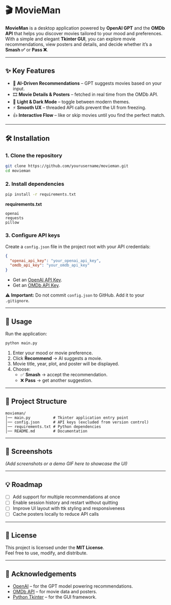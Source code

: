 # 🎬 MovieMan

**MovieMan** is a desktop application powered by **OpenAI GPT** and the **OMDb API** that helps you discover movies tailored to your mood and preferences.  
With a simple and elegant **Tkinter GUI**, you can explore movie recommendations, view posters and details, and decide whether it’s a **Smash ✅** or **Pass ❌**.

---

## ✨ Key Features

- 🤖 **AI-Driven Recommendations** – GPT suggests movies based on your input.
- 🎞️ **Movie Details & Posters** – fetched in real time from the OMDb API.
- 🎨 **Light & Dark Mode** – toggle between modern themes.
- ⚡ **Smooth UX** – threaded API calls prevent the UI from freezing.
- 👍 **Interactive Flow** – like or skip movies until you find the perfect match.

---

## 🛠️ Installation

### 1. Clone the repository
```bash
git clone https://github.com/yourusername/movieman.git
cd movieman
```

### 2. Install dependencies
```bash
pip install -r requirements.txt
```

**requirements.txt**
```
openai
requests
pillow
```

### 3. Configure API keys
Create a `config.json` file in the project root with your API credentials:

```json
{
  "openai_api_key": "your_openai_api_key",
  "omdb_api_key": "your_omdb_api_key"
}
```

- Get an [OpenAI API Key](https://platform.openai.com/).  
- Get an [OMDb API Key](https://www.omdbapi.com/apikey.aspx).  

⚠️ **Important:** Do not commit `config.json` to GitHub. Add it to your `.gitignore`.

---

## 🚀 Usage

Run the application:

```bash
python main.py
```

1. Enter your mood or movie preference.  
2. Click **Recommend** → AI suggests a movie.  
3. Movie title, year, plot, and poster will be displayed.  
4. Choose:
   - ✅ **Smash** → accept the recommendation.  
   - ❌ **Pass** → get another suggestion.  

---

## 📂 Project Structure

```
movieman/
│── main.py          # Tkinter application entry point
│── config.json      # API keys (excluded from version control)
│── requirements.txt # Python dependencies
│── README.md        # Documentation
```

---

## 📸 Screenshots

*(Add screenshots or a demo GIF here to showcase the UI)*

---

## 💡 Roadmap

- [ ] Add support for multiple recommendations at once  
- [ ] Enable session history and restart without quitting  
- [ ] Improve UI layout with ttk styling and responsiveness  
- [ ] Cache posters locally to reduce API calls  

---

## 📜 License

This project is licensed under the **MIT License**.  
Feel free to use, modify, and distribute.

---

## 🙌 Acknowledgements

- [OpenAI](https://openai.com/) – for the GPT model powering recommendations.  
- [OMDb API](https://www.omdbapi.com/) – for movie data and posters.  
- [Python Tkinter](https://docs.python.org/3/library/tkinter.html) – for the GUI framework.
